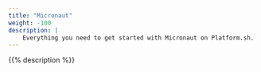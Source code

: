 ```yaml
---
title: "Micronaut"
weight: -100
description: |
    Everything you need to get started with Micronaut on Platform.sh. 
---
```


{{% description %}}
